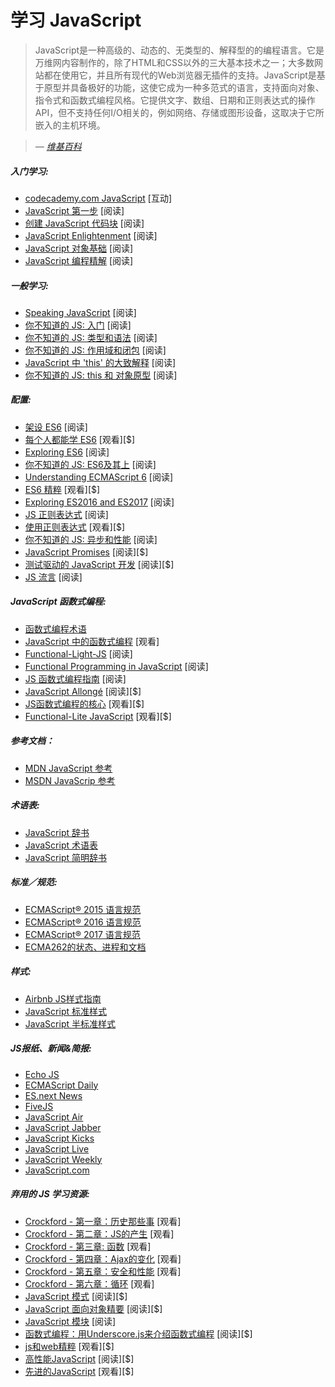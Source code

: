 # 学习 JavaScript

> JavaScript是一种高级的、动态的、无类型的、解释型的的编程语言。它是万维网内容制作的，除了HTML和CSS以外的三大基本技术之一；大多数网站都在使用它，并且所有现代的Web浏览器无插件的支持。JavaScript是基于原型并具备极好的功能，这使它成为一种多范式的语言，支持面向对象、指令式和函数式编程风格。它提供文字、数组、日期和正则表达式的操作API，但不支持任何I/O相关的，例如网络、存储或图形设备，这取决于它所嵌入的主机环境。

><cite>&#8212; [维基百科](https://en.wikipedia.org/wiki/JavaScript)</cite>

##### 入门学习:

* [codecademy.com JavaScript](https://www.codecademy.com/en/tracks/javascript) [互动]
* [JavaScript 第一步](https://developer.mozilla.org/en-US/docs/Learn/JavaScript/First_steps) [阅读]
* [创建 JavaScript 代码块](https://developer.mozilla.org/en-US/docs/Learn/JavaScript/Building_blocks) [阅读]
* [JavaScript Enlightenment](http://www.javascriptenlightenment.com/) [阅读]
* [JavaScript 对象基础](https://developer.mozilla.org/en-US/docs/Learn/JavaScript/Objects/Basics) [阅读]
* [JavaScript 编程精解](http://eloquentjavascript.net/) [阅读]

##### 一般学习:

* [Speaking JavaScript](http://speakingjs.com/es5/index.html) [阅读]
* [你不知道的 JS: 入门](https://github.com/getify/You-Dont-Know-JS/blob/master/up%20&%20going/README.md#you-dont-know-js-up--going) [阅读]
* [你不知道的 JS: 类型和语法](https://github.com/getify/You-Dont-Know-JS/blob/master/types%20&%20grammar/README.md#you-dont-know-js-types--grammar) [阅读]
* [你不知道的 JS: 作用域和闭包](https://github.com/getify/You-Dont-Know-JS/blob/master/scope%20&%20closures/README.md#you-dont-know-js-scope--closures) [阅读]
* [JavaScript 中 'this' 的大致解释](http://rainsoft.io/gentle-explanation-of-this-in-javascript/) [阅读]
* [你不知道的 JS: this 和 对象原型](https://github.com/getify/You-Dont-Know-JS/blob/master/this%20&%20object%20prototypes/README.md#you-dont-know-js-this--object-prototypes) [阅读]

##### 配置:

* [架设 ES6](https://leanpub.com/setting-up-es6) [阅读]
* [每个人都能学 ES6](https://es6.io/) [观看][$]
* [Exploring ES6](http://exploringjs.com/es6.html) [阅读]
* [你不知道的 JS: ES6及其上](https://github.com/getify/You-Dont-Know-JS/blob/master/es6%20&%20beyond/README.md#you-dont-know-js-es6--beyond) [阅读]
* [Understanding ECMAScript 6](https://www.amazon.com/Understanding-ECMAScript-Definitive-JavaScript-Developers/dp/1593277571/ref=as_li_ss_tl?&_encoding=UTF8&tag=fronenddevejo-20&linkCode=ur2&linkId=1ca4f5f23b42aeadad0990ab3bf91ca7&camp=1789&creative=9325) [阅读]
* [ES6 精粹](https://frontendmasters.com/courses/es6-right-parts/) [观看][$]
* [Exploring ES2016 and ES2017](http://exploringjs.com/es2016-es2017.html) [阅读]
* [JS 正则表达式](http://codylindley.com/techpro/2013_05_14__javascript-regular-expression-/) [阅读]
* [使用正则表达式](http://www.lynda.com/Regular-Expressions-tutorials/Using-Regular-Expressions/85870-2.html) [观看][$]
* [你不知道的 JS: 异步和性能](https://github.com/getify/You-Dont-Know-JS/blob/master/async%20&%20performance/README.md#you-dont-know-js-async--performance) [阅读]
* [JavaScript Promises](http://www.amazon.com/JavaScript-Promises-Daniel-Parker/dp/1449373216/ref=pd_sim_sbs_14_5) [阅读][$]
* [测试驱动的 JavaScript 开发](http://www.amazon.com/dp/0321683919/) [阅读][$]
* [JS 流言](https://mythbusters.js.org/index.html) [阅读]

##### JavaScript 函数式编程:

* [函数式编程术语](https://github.com/hemanth/functional-programming-jargon#functional-programming-jargon)
* [JavaScript 中的函数式编程](https://www.youtube.com/watch?v=BMUiFMZr7vk&list=PL0zVEGEvSaeEd9hlmCXrk5yUyqUag-n84) [观看]
* [Functional-Light-JS](https://github.com/getify/Functional-Light-JS) [阅读]
* [Functional Programming in JavaScript](https://www.amazon.com/Functional-Programming-JavaScript-functional-techniques/dp/1617292826/ref=sr_1_1?&_encoding=UTF8&tag=fronenddevejo-20&linkCode=ur2&linkId=dcc6b0cb7de57fa841f1b178d2d54b9d&camp=1789&creative=9325) [阅读]
* [JS 函数式编程指南](https://drboolean.gitbooks.io/mostly-adequate-guide/content/) [阅读]
* [JavaScript Allongé](https://leanpub.com/javascriptallongesix) [阅读][$]
* [JS函数式编程的核心](https://frontendmasters.com/courses/functional-javascript/) [观看][$]
* [Functional-Lite JavaScript](https://frontendmasters.com/courses/functional-js-lite/) [观看][$]

##### 参考文档：

* [MDN JavaScript 参考](https://developer.mozilla.org/en-US/docs/Web/JavaScript/Reference)
* [MSDN JavaScrip 参考](https://msdn.microsoft.com/en-us/library/yek4tbz0.aspx)

##### 术语表:

* [JavaScript 辞书](http://www.crockford.com/javascript/encyclopedia/)
* [JavaScript 术语表](https://www.codecademy.com/articles/glossary-javascript)
* [JavaScript 简明辞书](http://jargon.js.org/)

##### 标准／规范:

* [ECMAScript® 2015 语言规范](http://www.ecma-international.org/ecma-262/6.0/index.html)
* [ECMAScript® 2016 语言规范](https://www.ecma-international.org/ecma-262/7.0/)
* [ECMAScript® 2017 语言规范](https://tc39.github.io/ecma262/)
* [ECMA262的状态、进程和文档](https://github.com/tc39/ecma262)

##### 样式:

* [Airbnb JS样式指南](http://airbnb.io/javascript/)
* [JavaScript 标准样式](http://standardjs.com/rules.html)
* [JavaScript 半标准样式](https://github.com/Flet/semistandard)

##### JS报纸、新闻&简报:

* [Echo JS](http://www.echojs.com/)
* [ECMAScript Daily](https://ecmascript-daily.github.io/)
* [ES.next News](http://esnextnews.com/)
* [FiveJS](https://fivejs.codeschool.com/)
* [JavaScript Air](https://javascriptair.com/)
* [JavaScript Jabber](https://devchat.tv/js-jabber/)
* [JavaScript Kicks](http://javascriptkicks.com/)
* [JavaScript Live](https://jslive.com/)
* [JavaScript Weekly](http://javascriptweekly.com/)
* [JavaScript.com](https://www.javascript.com/news)

##### 弃用的 JS 学习资源:

* [Crockford - 第一章：历史那些事](https://www.youtube.com/watch?v=JxAXlJEmNMg) [观看]
* [Crockford - 第二章：JS的产生](https://www.youtube.com/watch?v=RO1Wnu-xKoY) [观看]
* [Crockford - 第三章: 函数](https://www.youtube.com/watch?v=ya4UHuXNygM) [观看]
* [Crockford - 第四章：Ajax的变化](https://www.youtube.com/watch?v=Fv9qT9joc0M) [观看]
* [Crockford - 第五章：安全和性能](https://www.youtube.com/watch?v=47Ceot8yqeI) [观看]
* [Crockford - 第六章：循环](https://www.youtube.com/watch?v=QgwSUtYSUqA) [观看]
* [JavaScript 模式](http://www.amazon.com/gp/product/0596806752/ref=as_li_tl?ie=UTF8&camp=1789&creative=390957&creativeASIN=0596806752&linkCode=as2&tag=fronenddevejo-20&linkId=K56OPQZNQNMPF6QI) [阅读][$]
* [JavaScript 面向对象精要](http://www.amazon.com/gp/product/1593275404/ref=as_li_tl?ie=UTF8&camp=1789&creative=390957&creativeASIN=1593275404&linkCode=as2&tag=fronenddevejo-20&linkId=NQTZVDOIMJRGMAQM) [阅读][$]
* [JavaScript 模块](http://jsmodules.io/cjs.html) [阅读]
* [函数式编程：用Underscore.js来介绍函数式编程](http://www.amazon.com/gp/product/1449360726/ref=as_li_tl?ie=UTF8&camp=1789&creative=390957&creativeASIN=1449360726&linkCode=as2&tag=fronenddevejo-20&linkId=BDQC3FTEB3YXTYCK) [阅读][$]
* [js和web精粹](https://frontendmasters.com/courses/good-parts-javascript-web/) [观看][$]
* [高性能JavaScript](http://www.amazon.com/Performance-JavaScript-Faster-Application-Interfaces/dp/059680279X/ref=sr_1_1) [阅读][$]
* [先进的JavaScript](https://frontendmasters.com/courses/advanced-javascript/) [观看][$]





























